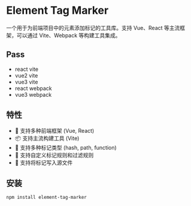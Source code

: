 <!--
 * @Date: 2025-01-21 16:11:04
 * @LastEditors: xiaoshan
 * @LastEditTime: 2025-02-05 17:05:23
 * @FilePath: /element-tag-marker/readme.md
-->

# Element Tag Marker

一个用于为前端项目中的元素添加标记的工具库。支持 Vue、React 等主流框架，可以通过 Vite、Webpack 等构建工具集成。

## Pass

* react vite
* vue2 vite
* vue3 vite
* react webpack
* vue3 webpack

## 特性

- 🚀 支持多种前端框架 (Vue, React)
- 📦 支持主流构建工具 (Vite)
- 🎨 支持多种标记类型 (hash, path, function)
- 🔧 支持自定义标记规则和过滤规则
- 📝 支持将标记写入源文件

## 安装

```bash
npm install element-tag-marker
```
